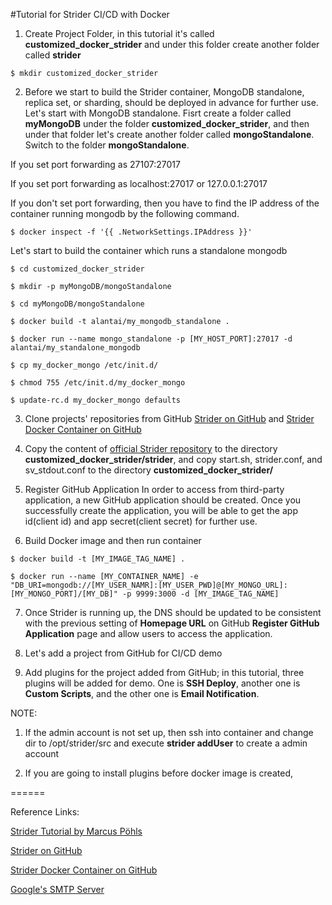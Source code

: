 #Tutorial for Strider CI/CD with Docker

1. Create Project Folder, in this tutorial it's called **customized_docker_strider** and under this folder create another folder called **strider**

```
$ mkdir customized_docker_strider
```

2. Before we start to build the Strider container, MongoDB standalone, replica set, or sharding, should be deployed in advance for further use. Let's start with MongoDB standalone. Fisrt create a folder called **myMongoDB** under the folder **customized_docker_strider**, and then under that folder let's create another folder called **mongoStandalone**. Switch to the folder **mongoStandalone**.

If you set port forwarding as 27107:27017

If you set port forwarding as localhost:27017 or 127.0.0.1:27017

If you don't set port forwarding, then you have to find the IP address of the container running mongodb by the following command.

```
$ docker inspect -f '{{ .NetworkSettings.IPAddress }}'
```

Let's start to build the container which runs a standalone mongodb

```
$ cd customized_docker_strider

$ mkdir -p myMongoDB/mongoStandalone

$ cd myMongoDB/mongoStandalone

$ docker build -t alantai/my_mongodb_standalone .

$ docker run --name mongo_standalone -p [MY_HOST_PORT]:27017 -d alantai/my_standalone_mongodb
```

```
$ cp my_docker_mongo /etc/init.d/

$ chmod 755 /etc/init.d/my_docker_mongo

$ update-rc.d my_docker_mongo defaults
```

3. Clone projects' repositories from GitHub [Strider on GitHub](https://github.com/Strider-CD/strider) and [Strider Docker Container on GitHub](https://github.com/Strider-CD/docker-strider)

4. Copy the content of [official Strider repository](https://github.com/Strider-CD/strider) to the directory **customized_docker_strider/strider**, and copy start.sh, strider.conf, and sv_stdout.conf to the directory **customized_docker_strider/**

5. Register GitHub Application
In order to access from third-party application, a new GitHub application should be created. Once you successfully create the application, you will be able to get the app id(client id) and app secret(client secret) for further use.

6. Build Docker image and then run container

```
$ docker build -t [MY_IMAGE_TAG_NAME] .

$ docker run --name [MY_CONTAINER_NAME] -e "DB_URI=mongodb://[MY_USER_NAMR]:[MY_USER_PWD]@[MY_MONGO_URL]:[MY_MONGO_PORT]/[MY_DB]" -p 9999:3000 -d [MY_IMAGE_TAG_NAME]
```

7. Once Strider is running up, the DNS should be updated to be consistent with the previous setting of **Homepage URL** on GitHub **Register GitHub Application** page and allow users to access the application.

8. Let's add a project from GitHub for CI/CD demo

9. Add plugins for the project added from GitHub; in this tutorial, three plugins will be added for demo. One is **SSH Deploy**, another one is **Custom Scripts**, and the other one is **Email Notification**.


NOTE:
1. If the admin account is not set up, then ssh into container and change dir to /opt/strider/src and execute **strider addUser** to create a admin account

2. If you are going to install plugins before docker image is created, 

======

Reference Links:

[Strider Tutorial by Marcus Pöhls](https://futurestud.io/blog/strider-getting-started-platform-overview)

[Strider on GitHub](https://github.com/Strider-CD/strider)

[Strider Docker Container on GitHub](https://github.com/Strider-CD/docker-strider)

[Google's SMTP Server](https://www.digitalocean.com/community/tutorials/how-to-use-google-s-smtp-server)

